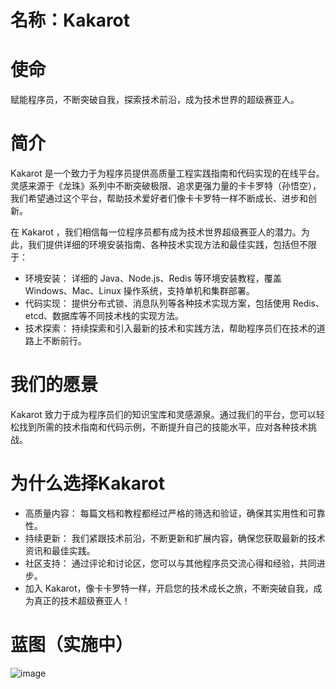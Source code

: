 # 名称：Kakarot

# 使命
赋能程序员，不断突破自我，探索技术前沿，成为技术世界的超级赛亚人。

# 简介
Kakarot 是一个致力于为程序员提供高质量工程实践指南和代码实现的在线平台。灵感来源于《龙珠》系列中不断突破极限、追求更强力量的卡卡罗特（孙悟空），我们希望通过这个平台，帮助技术爱好者们像卡卡罗特一样不断成长、进步和创新。

在 Kakarot ，我们相信每一位程序员都有成为技术世界超级赛亚人的潜力。为此，我们提供详细的环境安装指南、各种技术实现方法和最佳实践，包括但不限于：

 - 环境安装： 详细的 Java、Node.js、Redis 等环境安装教程，覆盖 Windows、Mac、Linux 操作系统，支持单机和集群部署。
 - 代码实现： 提供分布式锁、消息队列等各种技术实现方案，包括使用 Redis、etcd、数据库等不同技术栈的实现方法。
 - 技术探索： 持续探索和引入最新的技术和实践方法，帮助程序员们在技术的道路上不断前行。

# 我们的愿景
Kakarot 致力于成为程序员们的知识宝库和灵感源泉。通过我们的平台，您可以轻松找到所需的技术指南和代码示例，不断提升自己的技能水平，应对各种技术挑战。

# 为什么选择Kakarot

 - 高质量内容： 每篇文档和教程都经过严格的筛选和验证，确保其实用性和可靠性。
 - 持续更新： 我们紧跟技术前沿，不断更新和扩展内容，确保您获取最新的技术资讯和最佳实践。
 - 社区支持： 通过评论和讨论区，您可以与其他程序员交流心得和经验，共同进步。
 - 加入 Kakarot，像卡卡罗特一样，开启您的技术成长之旅，不断突破自我，成为真正的技术超级赛亚人！

# 蓝图（实施中）
![image](https://github.com/lvxianghe/Kakarot-front-end/assets/54591588/99cdcf0c-35d1-415f-ad93-5ef4389c36e9)
